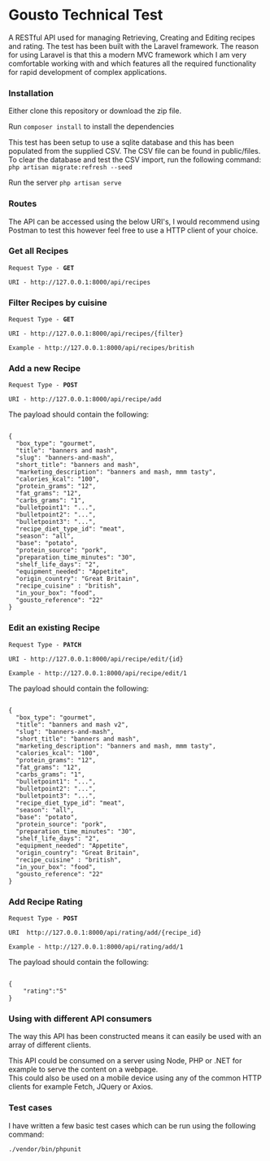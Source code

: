 # Gousto Technical Test

A RESTful API used for managing Retrieving, Creating and Editing recipes and rating.
The test has been built with the Laravel framework. The reason for using Laravel is that this a modern MVC framework which I am very comfortable working with and which features all the required functionality for rapid development of complex applications.

### Installation

Either clone this repository or download the zip file.

Run <code>composer install</code> to install the dependencies

This test has been setup to use a sqlite database and this has been populated from the supplied CSV. The CSV file can be found in public/files.  To clear the database and test the CSV import, run the following command: <code>php artisan migrate:refresh --seed</code>  

Run the server <code>php artisan serve</code>

### Routes

The API can be accessed using the below URI's, I would recommend using Postman to test this however feel free to use a HTTP client of your choice.

### Get all Recipes
<pre><code>Request Type - <b>GET</b></code></pre>
<pre><code>URI - http://127.0.0.1:8000/api/recipes</code></pre>

### Filter Recipes by cuisine
<pre><code>Request Type - <b>GET</b></code></pre>
<pre><code>URI - http://127.0.0.1:8000/api/recipes/{filter}</code></pre>
<pre><code>Example - http://127.0.0.1:8000/api/recipes/british</code></pre>

### Add a new Recipe
<pre><code>Request Type - <b>POST</b></code></pre>
<pre><code>URI - http://127.0.0.1:8000/api/recipe/add</code></pre>

The payload should contain the following:
<pre><code>
{
  "box_type": "gourmet",
  "title": "banners and mash",
  "slug": "banners-and-mash",
  "short_title": "banners and mash",
  "marketing_description": "banners and mash, mmm tasty",
  "calories_kcal": "100",
  "protein_grams": "12",
  "fat_grams": "12",
  "carbs_grams": "1",
  "bulletpoint1": "...",
  "bulletpoint2": "...",
  "bulletpoint3": "...",
  "recipe_diet_type_id": "meat",
  "season": "all",
  "base": "potato",
  "protein_source": "pork",
  "preparation_time_minutes": "30",
  "shelf_life_days": "2",
  "equipment_needed": "Appetite",
  "origin_country": "Great Britain",
  "recipe_cuisine" : "british",
  "in_your_box": "food",
  "gousto_reference": "22"
}
</code></pre>

### Edit an existing Recipe
<pre><code>Request Type - <b>PATCH</b></code></pre>
<pre><code>URI - http://127.0.0.1:8000/api/recipe/edit/{id}</code></pre>
<pre><code>Example - http://127.0.0.1:8000/api/recipe/edit/1</code></pre>

The payload should contain the following:
<pre><code>
{
  "box_type": "gourmet",
  "title": "banners and mash v2",
  "slug": "banners-and-mash",
  "short_title": "banners and mash",
  "marketing_description": "banners and mash, mmm tasty",
  "calories_kcal": "100",
  "protein_grams": "12",
  "fat_grams": "12",
  "carbs_grams": "1",
  "bulletpoint1": "...",
  "bulletpoint2": "...",
  "bulletpoint3": "...",
  "recipe_diet_type_id": "meat",
  "season": "all",
  "base": "potato",
  "protein_source": "pork",
  "preparation_time_minutes": "30",
  "shelf_life_days": "2",
  "equipment_needed": "Appetite",
  "origin_country": "Great Britain",
  "recipe_cuisine" : "british",
  "in_your_box": "food",
  "gousto_reference": "22"
}
</pre></code>

### Add Recipe Rating
<pre><code>Request Type - <b>POST</b></code></pre>
<pre><code>URI  http://127.0.0.1:8000/api/rating/add/{recipe_id}</code></pre>
<pre><code>Example - http://127.0.0.1:8000/api/rating/add/1</code></pre>

The payload should contain the following:
<pre><code>
{
	"rating":"5"
}
</pre></code>

### Using with different API consumers
The way this API has been constructed means it can easily be used with an array of different clients.

This API could be consumed on a server using Node, PHP or .NET for example to serve the content on a webpage.  
This could also be used on a mobile device using any of the common HTTP clients for example Fetch, JQuery or Axios.  

### Test cases
I have written a few basic test cases which can be run using the following command:
<pre><code>./vendor/bin/phpunit</pre></code>
